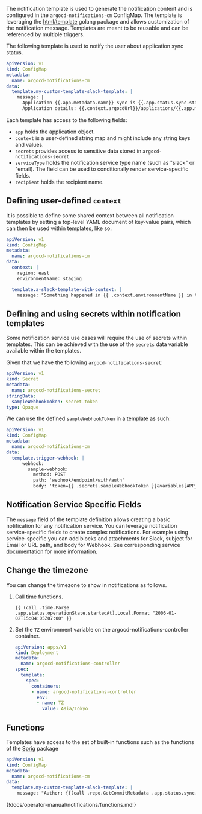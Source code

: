 The notification template is used to generate the notification content and is configured in the `argocd-notifications-cm` ConfigMap. The template is leveraging
the [html/template](https://golang.org/pkg/html/template/) golang package and allows customization of the notification message.
Templates are meant to be reusable and can be referenced by multiple triggers.

The following template is used to notify the user about application sync status.

```yaml
apiVersion: v1
kind: ConfigMap
metadata:
  name: argocd-notifications-cm
data:
  template.my-custom-template-slack-template: |
    message: |
      Application {{.app.metadata.name}} sync is {{.app.status.sync.status}}.
      Application details: {{.context.argocdUrl}}/applications/{{.app.metadata.name}}.
```

Each template has access to the following fields:

- `app` holds the application object.
- `context` is a user-defined string map and might include any string keys and values.
- `secrets` provides access to sensitive data stored in `argocd-notifications-secret`
- `serviceType` holds the notification service type name (such as "slack" or "email). The field can be used to conditionally
render service-specific fields.
- `recipient` holds the recipient name.

## Defining user-defined `context`

It is possible to define some shared context between all notification templates by setting a top-level
YAML document of key-value pairs, which can then be used within templates, like so:

```yaml
apiVersion: v1
kind: ConfigMap
metadata:
  name: argocd-notifications-cm
data:
  context: |
    region: east
    environmentName: staging

  template.a-slack-template-with-context: |
    message: "Something happened in {{ .context.environmentName }} in the {{ .context.region }} data center!"
```

## Defining and using secrets within notification templates

Some notification service use cases will require the use of secrets within templates. This can be achieved with the use of
the `secrets` data variable available within the templates.

Given that we have the following `argocd-notifications-secret`:

```yaml
apiVersion: v1
kind: Secret
metadata:
  name: argocd-notifications-secret
stringData:
  sampleWebhookToken: secret-token
type: Opaque
```

We can use the defined `sampleWebhookToken` in a template as such:

```yaml
apiVersion: v1
kind: ConfigMap
metadata:
  name: argocd-notifications-cm
data:
  template.trigger-webhook: |
      webhook:
        sample-webhook:
          method: POST
          path: 'webhook/endpoint/with/auth'
          body: 'token={{ .secrets.sampleWebhookToken }}&variables[APP_SOURCE_PATH]={{ .app.spec.source.path }}
```

## Notification Service Specific Fields

The `message` field of the template definition allows creating a basic notification for any notification service. You can leverage notification service-specific
fields to create complex notifications. For example using service-specific you can add blocks and attachments for Slack, subject for Email or URL path, and body for Webhook.
See corresponding service [documentation](services/overview.md) for more information.

## Change the timezone

You can change the timezone to show in notifications as follows.

1. Call time functions.

    ```
    {{ (call .time.Parse .app.status.operationState.startedAt).Local.Format "2006-01-02T15:04:05Z07:00" }}
    ```

2. Set the `TZ` environment variable on the argocd-notifications-controller container.

    ```yaml
    apiVersion: apps/v1
    kind: Deployment
    metadata:
      name: argocd-notifications-controller
    spec:
      template:
        spec:
          containers:
          - name: argocd-notifications-controller
            env:
            - name: TZ
              value: Asia/Tokyo
    ```

## Functions

Templates have access to the set of built-in functions such as the functions of the [Sprig](https://masterminds.github.io/sprig/) package

```yaml
apiVersion: v1
kind: ConfigMap
metadata:
  name: argocd-notifications-cm
data:
  template.my-custom-template-slack-template: |
    message: "Author: {{(call .repo.GetCommitMetadata .app.status.sync.revision).Author}}"
```

{!docs/operator-manual/notifications/functions.md!}

